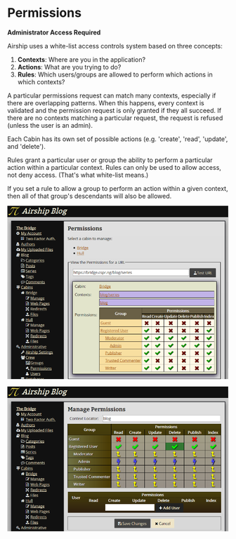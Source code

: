 # Permissions

**Administrator Access Required**

Airship uses a white-list access controls system based on three concepts:

1. **Contexts**: Where are you in the application?
2. **Actions**: What are you trying to do?
3. **Rules**: Which users/groups are allowed to perform which actions in
   which contexts?

A particular permissions request can match many contexts, especially if
there are overlapping patterns. When this happens, every context is
validated and the permission request is only granted if they all
succeed. If there are no contexts matching a particular request, the
request is refused (unless the user is an admin).

Each Cabin has its own set of possible actions (e.g. 'create', 'read',
'update', and 'delete').

Rules grant a particular user or group the ability to perform a
particular action within a particular context. Rules can only be used to
allow access, not deny access. (That's what white-list means.)

If you set a rule to allow a group to perform an action within a given
context, then all of that group's descendants will also be allowed.

![Screenshot: Quickly see the permissions for a given URL](bridge_perms_test.png)

![Screenshot: Managing permissions for a context](bridge_perms_manage.png)